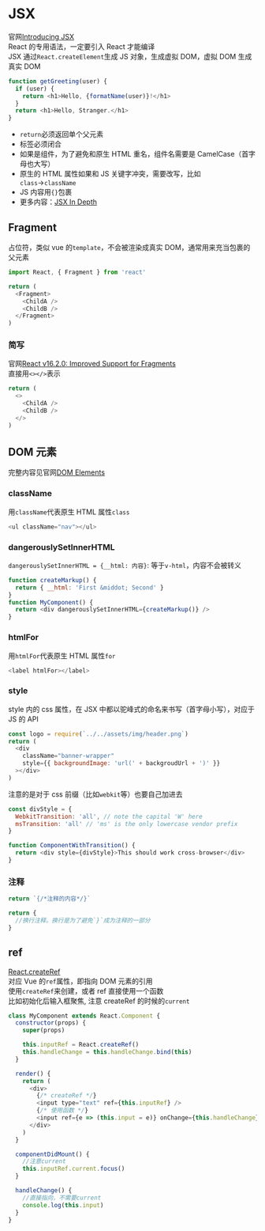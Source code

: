 # JSX

官网[Introducing JSX](https://reactjs.org/docs/introducing-jsx.html)  
React 的专用语法，一定要引入 React 才能编译  
JSX 通过`React.createElement`生成 JS 对象，生成虚拟 DOM，虚拟 DOM 生成真实 DOM

```js
function getGreeting(user) {
  if (user) {
    return <h1>Hello, {formatName(user)}!</h1>
  }
  return <h1>Hello, Stranger.</h1>
}
```

- `return`必须返回单个父元素
- 标签必须闭合
- 如果是组件，为了避免和原生 HTML 重名，组件名需要是 CamelCase（首字母也大写）
- 原生的 HTML 属性如果和 JS 关键字冲突，需要改写，比如`class`→`className`
- JS 内容用`{}`包裹
- 更多内容：[JSX In Depth](https://reactjs.org/docs/jsx-in-depth.html)

## Fragment

占位符，类似 vue 的`template`，不会被渲染成真实 DOM，通常用来充当包裹的父元素

```js
import React, { Fragment } from 'react'

return (
  <Fragment>
    <ChildA />
    <ChildB />
  </Fragment>
)
```

### 简写

官网[React v16.2.0: Improved Support for Fragments](https://reactjs.org/blog/2017/11/28/react-v16.2.0-fragment-support.html)  
直接用`<></>`表示

```js
return (
  <>
    <ChildA />
    <ChildB />
  </>
)
```

## DOM 元素

完整内容见官网[DOM Elements](https://reactjs.org/docs/dom-elements.html)

### className

用`className`代表原生 HTML 属性`class`

```js
<ul className="nav"></ul>
```

### dangerouslySetInnerHTML

`dangerouslySetInnerHTML = {__html: 内容}`: 等于`v-html`，内容不会被转义

```js
function createMarkup() {
  return { __html: 'First &middot; Second' }
}
function MyComponent() {
  return <div dangerouslySetInnerHTML={createMarkup()} />
}
```

### htmlFor

用`htmlFor`代表原生 HTML 属性`for`

```js
<label htmlFor></label>
```

### style

style 内的 css 属性，在 JSX 中都以驼峰式的命名来书写（首字母小写），对应于 JS 的 API

```js
const logo = require(`../../assets/img/header.png`)
return (
  <div
    className="banner-wrapper"
    style={{ backgroundImage: 'url(' + backgroudUrl + ')' }}
  ></div>
)
```

注意的是对于 css 前缀（比如`webkit`等）也要自己加进去

```js
const divStyle = {
  WebkitTransition: 'all', // note the capital 'W' here
  msTransition: 'all' // 'ms' is the only lowercase vendor prefix
}

function ComponentWithTransition() {
  return <div style={divStyle}>This should work cross-browser</div>
}
```

### 注释

```js
return `{/*注释的内容*/}`
```

```js
return {
  //换行注释。换行是为了避免`}`成为注释的一部分
}
```

## ref

[React.createRef](https://reactjs.org/docs/react-api.html#reactcreateref)  
对应 Vue 的`ref`属性，即指向 DOM 元素的引用  
使用`createRef`来创建，或者 ref 直接使用一个函数  
比如初始化后输入框聚焦, 注意 createRef 的时候的`current`

```js
class MyComponent extends React.Component {
  constructor(props) {
    super(props)

    this.inputRef = React.createRef()
    this.handleChange = this.handleChange.bind(this)
  }

  render() {
    return (
      <div>
        {/* createRef */}
        <input type="text" ref={this.inputRef} />
        {/* 使用函数 */}
        <input ref={e => (this.input = e)} onChange={this.handleChange} />
      </div>
    )
  }

  componentDidMount() {
    //注意current
    this.inputRef.current.focus()
  }

  handleChange() {
    //直接指向，不需要current
    console.log(this.input)
  }
}
```
